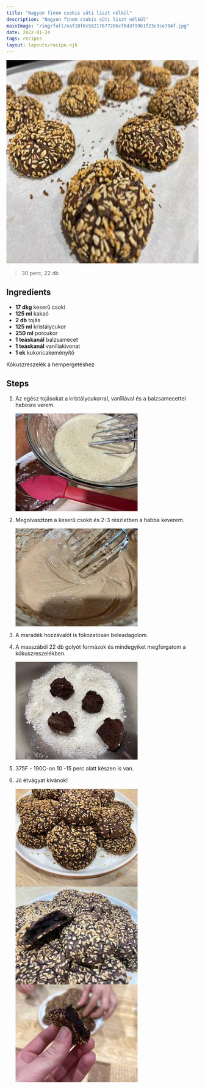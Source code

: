 ```yaml
---
title: "Nagyon finom csokis süti liszt nélkül"
description: "Nagyon finom csokis süti liszt nélkül"
mainImage: "/img/full/eaf18f6c58217677286cf0d3f9961f23c3ce794f.jpg"
date: 2022-01-24
tags: recipes
layout: layouts/recipe.njk
---
```

                            
<p align="center"><a href="https://cookpad.com/hu/receptek/15879006-nagyon-finom-csokis-suti-liszt-nelkul" rel="Recipe source page"><img width="751" height="532" src="/img/full/eaf18f6c58217677286cf0d3f9961f23c3ce794f.jpg"/></a></p>

> 30 perc, 22 db 

## Ingredients
* **17 dkg** keserû csoki
* **125 ml** kakaó
* **2 db** tojás
* **125 ml** kristálycukor
* **250 ml** porcukor
* **1 teáskanál** balzsamecet
* **1 teáskanál** vaníliakivonat
* **1 ek** kukoricakeményítõ

Kókuszreszelék a hempergetéshez

## Steps

1. Az egész tojásokat a kristálycukorral, vanîliával és a balzsamecettel habosra verem.
 
    <p><img width="320" height="256" align="left" src="/img/full/e6a003687561d17d503b0bce44fea72ca9b96cb5.jpg"/></p><div style="clear: both"/>

2. Megolvasztom a keserû csokit és 2-3 részletben a habba keverem.
 
    <p><img width="320" height="256" align="left" src="/img/full/047713de45667a0ef467c377f22f68cc03c6c9ef.jpg"/></p><div style="clear: both"/>

3. A maradék hozzávalót is fokozatosan beleadagolom.
 
    <div style="clear: both"/>

4. A masszából 22 db golyót formázok és mindegyiket megforgatom a kókuszreszelékben.
 
    <p><img width="320" height="256" align="left" src="/img/full/085bd1c147f79921b46e84f167a3bfcd9684514b.jpg"/></p><div style="clear: both"/>

5. 375F - 190C-on 10 -15 perc alatt készen is van.
 
    <div style="clear: both"/>

6. Jó étvágyat kívánok!
 
    <p><img width="320" height="256" align="left" src="/img/full/d9a1bffd600c7f96981e96307fdf23f959818a17.jpg"/></p><p><img width="320" height="256" align="left" src="/img/full/c7dccdec79be430bb32a1d6d9b1f2ac99e09fe75.jpg"/></p><p><img width="320" height="256" align="left" src="/img/full/a13bc6f3b01ed8293cf56e1f6e971d20ccc56bb1.jpg"/></p><div style="clear: both"/>

